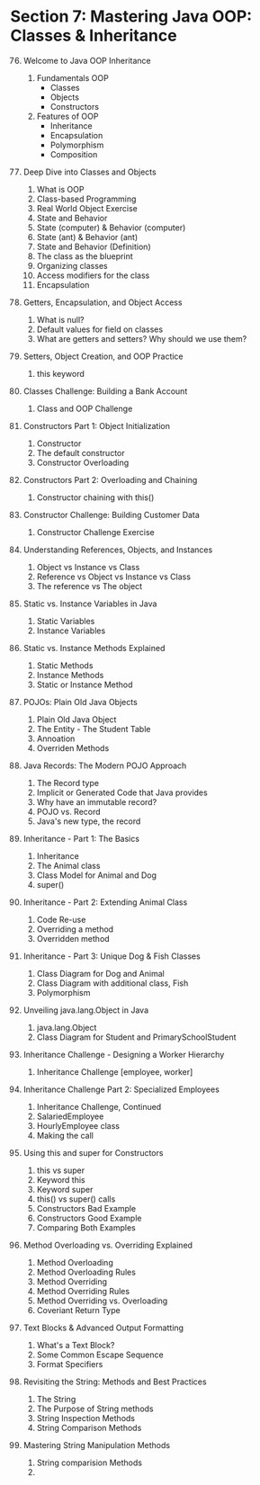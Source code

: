 # Section 7: Mastering Java OOP: Classes & Inheritance

76. Welcome to Java OOP Inheritance
    1. Fundamentals OOP
        - Classes
        - Objects
        - Constructors
    2. Features of OOP
        - Inheritance
        - Encapsulation
        - Polymorphism
        - Composition

77. Deep Dive into Classes and Objects
    1. What is OOP
    2. Class-based Programming
    3. Real World Object Exercise
    4. State and Behavior 
    5. State (computer) & Behavior (computer)
    6. State (ant) & Behavior (ant)
    7. State and Behavior (Definition)
    8. The class as the blueprint
    9. Organizing classes
    10. Access modifiers for the class
    11. Encapsulation

78. Getters, Encapsulation, and Object Access
    1. What is null?
    2. Default values for field on classes
    3. What are getters and setters? Why should we use them?

79. Setters, Object Creation, and OOP Practice
    1. this keyword

80. Classes Challenge: Building a Bank Account
    1. Class and OOP Challenge

81. Constructors Part 1: Object Initialization
    1. Constructor
    2. The default constructor
    3. Constructor Overloading

82. Constructors Part 2: Overloading and Chaining
    1. Constructor chaining with this()

83. Constructor Challenge: Building Customer Data
    1. Constructor Challenge Exercise

84. Understanding References, Objects, and Instances
    1. Object vs Instance vs Class
    2. Reference vs Object vs Instance vs Class
    3. The reference vs The object

85. Static vs. Instance Variables in Java
    1. Static Variables
    2. Instance Variables

86. Static vs. Instance Methods Explained
    1. Static Methods
    2. Instance Methods
    3. Static or Instance Method

87. POJOs: Plain Old Java Objects
    1. Plain Old Java Object
    2. The Entity - The Student Table
    3. Annoation
    4. Overriden Methods

88. Java Records: The Modern POJO Approach
    1. The Record type
    2. Implicit or Generated Code that Java provides
    3. Why have an immutable record?
    4. POJO vs. Record
    5. Java's new type, the record

89. Inheritance - Part 1: The Basics
    1. Inheritance
    2. The Animal class
    3. Class Model for Animal and Dog
    4. super()

90. Inheritance - Part 2: Extending Animal Class
    1. Code Re-use
    2. Overriding a method
    3. Overridden method

91. Inheritance - Part 3: Unique Dog & Fish Classes
    1. Class Diagram for Dog and Animal
    2. Class Diagram with additional class, Fish
    3. Polymorphism

92. Unveiling java.lang.Object in Java
    1. java.lang.Object
    2. Class Diagram for Student and PrimarySchoolStudent

93. Inheritance Challenge - Designing a Worker Hierarchy
    1. Inheritance Challenge [employee, worker]

94. Inheritance Challenge Part 2: Specialized Employees
    1. Inheritance Challenge, Continued
    2. SalariedEmployee
    3. HourlyEmployee class
    4. Making the call

95. Using this and super for Constructors
    1. this vs super
    2. Keyword this
    3. Keyword super
    4. this() vs super() calls
    5. Constructors Bad Example
    6. Constructors Good Example
    7. Comparing Both Examples

96. Method Overloading vs. Overriding Explained
    1. Method Overloading
    2. Method Overloading Rules
    3. Method Overriding
    4. Method Overriding Rules
    5. Method Overriding vs. Overloading
    6. Coveriant Return Type

97. Text Blocks & Advanced Output Formatting
    1. What's a Text Block?
    2. Some Common Escape Sequence
    3. Format Specifiers

98. Revisiting the String: Methods and Best Practices
    1. The String
    2. The Purpose of String methods
    3. String Inspection Methods
    4. String Comparison Methods

99. Mastering String Manipulation Methods
    1. String comparision Methods
    2. 